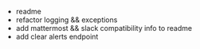 - readme
- refactor logging && exceptions
- add mattermost && slack compatibility info to readme
- add clear alerts endpoint